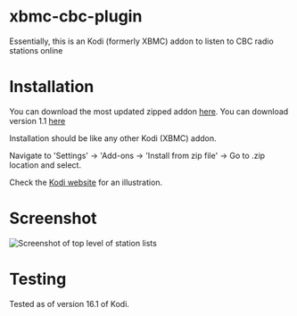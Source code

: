 xbmc-cbc-plugin
===============
Essentially, this is an Kodi (formerly XBMC) addon to listen to CBC radio stations online

# Installation

You can download the most updated zipped addon [here](https://github.com/superphunthyme/xbmc-cbc-plugin/archive/master.zip).
You can download version 1.1 [here](https://github.com/superphunthyme/xbmc-cbc-plugin/archive/v1.1.zip)

Installation should be like any other Kodi (XBMC) addon.

 Navigate to 'Settings' → 'Add-ons → 'Install from zip file' -> Go to .zip location and select.

Check the [Kodi website](http://kodi.wiki/view/HOW-TO:Install_add-ons_from_zip_files) for an illustration.

# Screenshot
![Screenshot of top level of station lists](http://imgur.com/uJrDridl.png "CBC Plugin Screenshot")

# Testing

Tested as of version 16.1 of Kodi.
